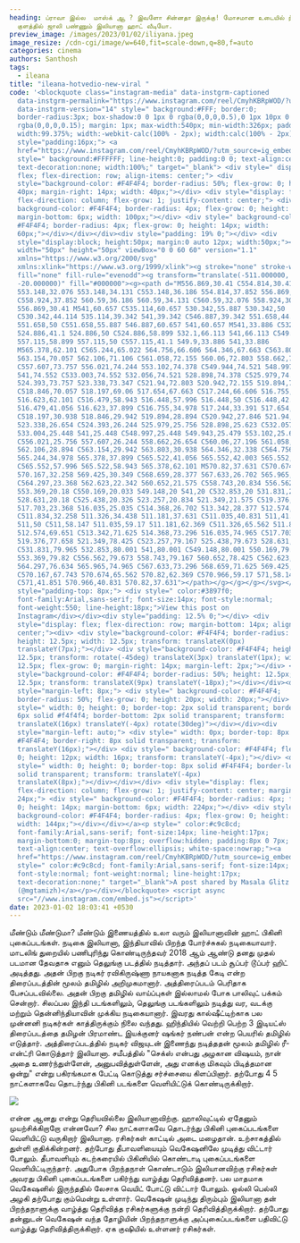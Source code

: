 ```yaml
---
heading: ப்ராவா இல்ல  மாஸ்க் ஆ ? இவளோ சின்னதா இருக்கு! மோசமான உடையில் நீச்சல்
  குளத்தில் ஜாலி பண்ணும் இலியானா ஹாட் வீடியோ.
preview_image: /images/2023/01/02/iliyana.jpeg
image_resize: /cdn-cgi/image/w=640,fit=scale-down,q=80,f=auto
categories: cinema
authors: Santhosh
tags:
  - ileana
title: "ileana-hotvedio-new-viral "
code: '<blockquote class="instagram-media" data-instgrm-captioned
  data-instgrm-permalink="https://www.instagram.com/reel/CmyhKBRpWOD/?utm_source=ig_embed&amp;utm_campaign=loading"
  data-instgrm-version="14" style=" background:#FFF; border:0;
  border-radius:3px; box-shadow:0 0 1px 0 rgba(0,0,0,0.5),0 1px 10px 0
  rgba(0,0,0,0.15); margin: 1px; max-width:540px; min-width:326px; padding:0;
  width:99.375%; width:-webkit-calc(100% - 2px); width:calc(100% - 2px);"><div
  style="padding:16px;"> <a
  href="https://www.instagram.com/reel/CmyhKBRpWOD/?utm_source=ig_embed&amp;utm_campaign=loading"
  style=" background:#FFFFFF; line-height:0; padding:0 0; text-align:center;
  text-decoration:none; width:100%;" target="_blank"> <div style=" display:
  flex; flex-direction: row; align-items: center;"> <div
  style="background-color: #F4F4F4; border-radius: 50%; flex-grow: 0; height:
  40px; margin-right: 14px; width: 40px;"></div> <div style="display: flex;
  flex-direction: column; flex-grow: 1; justify-content: center;"> <div style="
  background-color: #F4F4F4; border-radius: 4px; flex-grow: 0; height: 14px;
  margin-bottom: 6px; width: 100px;"></div> <div style=" background-color:
  #F4F4F4; border-radius: 4px; flex-grow: 0; height: 14px; width:
  60px;"></div></div></div><div style="padding: 19% 0;"></div> <div
  style="display:block; height:50px; margin:0 auto 12px; width:50px;"><svg
  width="50px" height="50px" viewBox="0 0 60 60" version="1.1"
  xmlns="https://www.w3.org/2000/svg"
  xmlns:xlink="https://www.w3.org/1999/xlink"><g stroke="none" stroke-width="1"
  fill="none" fill-rule="evenodd"><g transform="translate(-511.000000,
  -20.000000)" fill="#000000"><g><path d="M556.869,30.41 C554.814,30.41
  553.148,32.076 553.148,34.131 C553.148,36.186 554.814,37.852 556.869,37.852
  C558.924,37.852 560.59,36.186 560.59,34.131 C560.59,32.076 558.924,30.41
  556.869,30.41 M541,60.657 C535.114,60.657 530.342,55.887 530.342,50
  C530.342,44.114 535.114,39.342 541,39.342 C546.887,39.342 551.658,44.114
  551.658,50 C551.658,55.887 546.887,60.657 541,60.657 M541,33.886 C532.1,33.886
  524.886,41.1 524.886,50 C524.886,58.899 532.1,66.113 541,66.113 C549.9,66.113
  557.115,58.899 557.115,50 C557.115,41.1 549.9,33.886 541,33.886
  M565.378,62.101 C565.244,65.022 564.756,66.606 564.346,67.663 C563.803,69.06
  563.154,70.057 562.106,71.106 C561.058,72.155 560.06,72.803 558.662,73.347
  C557.607,73.757 556.021,74.244 553.102,74.378 C549.944,74.521 548.997,74.552
  541,74.552 C533.003,74.552 532.056,74.521 528.898,74.378 C525.979,74.244
  524.393,73.757 523.338,73.347 C521.94,72.803 520.942,72.155 519.894,71.106
  C518.846,70.057 518.197,69.06 517.654,67.663 C517.244,66.606 516.755,65.022
  516.623,62.101 C516.479,58.943 516.448,57.996 516.448,50 C516.448,42.003
  516.479,41.056 516.623,37.899 C516.755,34.978 517.244,33.391 517.654,32.338
  C518.197,30.938 518.846,29.942 519.894,28.894 C520.942,27.846 521.94,27.196
  523.338,26.654 C524.393,26.244 525.979,25.756 528.898,25.623 C532.057,25.479
  533.004,25.448 541,25.448 C548.997,25.448 549.943,25.479 553.102,25.623
  C556.021,25.756 557.607,26.244 558.662,26.654 C560.06,27.196 561.058,27.846
  562.106,28.894 C563.154,29.942 563.803,30.938 564.346,32.338 C564.756,33.391
  565.244,34.978 565.378,37.899 C565.522,41.056 565.552,42.003 565.552,50
  C565.552,57.996 565.522,58.943 565.378,62.101 M570.82,37.631 C570.674,34.438
  570.167,32.258 569.425,30.349 C568.659,28.377 567.633,26.702 565.965,25.035
  C564.297,23.368 562.623,22.342 560.652,21.575 C558.743,20.834 556.562,20.326
  553.369,20.18 C550.169,20.033 549.148,20 541,20 C532.853,20 531.831,20.033
  528.631,20.18 C525.438,20.326 523.257,20.834 521.349,21.575 C519.376,22.342
  517.703,23.368 516.035,25.035 C514.368,26.702 513.342,28.377 512.574,30.349
  C511.834,32.258 511.326,34.438 511.181,37.631 C511.035,40.831 511,41.851
  511,50 C511,58.147 511.035,59.17 511.181,62.369 C511.326,65.562 511.834,67.743
  512.574,69.651 C513.342,71.625 514.368,73.296 516.035,74.965 C517.703,76.634
  519.376,77.658 521.349,78.425 C523.257,79.167 525.438,79.673 528.631,79.82
  C531.831,79.965 532.853,80.001 541,80.001 C549.148,80.001 550.169,79.965
  553.369,79.82 C556.562,79.673 558.743,79.167 560.652,78.425 C562.623,77.658
  564.297,76.634 565.965,74.965 C567.633,73.296 568.659,71.625 569.425,69.651
  C570.167,67.743 570.674,65.562 570.82,62.369 C570.966,59.17 571,58.147 571,50
  C571,41.851 570.966,40.831 570.82,37.631"></path></g></g></g></svg></div><div
  style="padding-top: 8px;"> <div style=" color:#3897f0;
  font-family:Arial,sans-serif; font-size:14px; font-style:normal;
  font-weight:550; line-height:18px;">View this post on
  Instagram</div></div><div style="padding: 12.5% 0;"></div> <div
  style="display: flex; flex-direction: row; margin-bottom: 14px; align-items:
  center;"><div> <div style="background-color: #F4F4F4; border-radius: 50%;
  height: 12.5px; width: 12.5px; transform: translateX(0px)
  translateY(7px);"></div> <div style="background-color: #F4F4F4; height:
  12.5px; transform: rotate(-45deg) translateX(3px) translateY(1px); width:
  12.5px; flex-grow: 0; margin-right: 14px; margin-left: 2px;"></div> <div
  style="background-color: #F4F4F4; border-radius: 50%; height: 12.5px; width:
  12.5px; transform: translateX(9px) translateY(-18px);"></div></div><div
  style="margin-left: 8px;"> <div style=" background-color: #F4F4F4;
  border-radius: 50%; flex-grow: 0; height: 20px; width: 20px;"></div> <div
  style=" width: 0; height: 0; border-top: 2px solid transparent; border-left:
  6px solid #f4f4f4; border-bottom: 2px solid transparent; transform:
  translateX(16px) translateY(-4px) rotate(30deg)"></div></div><div
  style="margin-left: auto;"> <div style=" width: 0px; border-top: 8px solid
  #F4F4F4; border-right: 8px solid transparent; transform:
  translateY(16px);"></div> <div style=" background-color: #F4F4F4; flex-grow:
  0; height: 12px; width: 16px; transform: translateY(-4px);"></div> <div
  style=" width: 0; height: 0; border-top: 8px solid #F4F4F4; border-left: 8px
  solid transparent; transform: translateY(-4px)
  translateX(8px);"></div></div></div> <div style="display: flex;
  flex-direction: column; flex-grow: 1; justify-content: center; margin-bottom:
  24px;"> <div style=" background-color: #F4F4F4; border-radius: 4px; flex-grow:
  0; height: 14px; margin-bottom: 6px; width: 224px;"></div> <div style="
  background-color: #F4F4F4; border-radius: 4px; flex-grow: 0; height: 14px;
  width: 144px;"></div></div></a><p style=" color:#c9c8cd;
  font-family:Arial,sans-serif; font-size:14px; line-height:17px;
  margin-bottom:0; margin-top:8px; overflow:hidden; padding:8px 0 7px;
  text-align:center; text-overflow:ellipsis; white-space:nowrap;"><a
  href="https://www.instagram.com/reel/CmyhKBRpWOD/?utm_source=ig_embed&amp;utm_campaign=loading"
  style=" color:#c9c8cd; font-family:Arial,sans-serif; font-size:14px;
  font-style:normal; font-weight:normal; line-height:17px;
  text-decoration:none;" target="_blank">A post shared by Masala Glitz
  (@mgtamizh)</a></p></div></blockquote> <script async
  src="//www.instagram.com/embed.js"></script>'
date: 2023-01-02 18:03:41 +0530
---
```

மீண்டும் மீண்டுமா? மீண்டும் இணையத்தில் உலா வரும் இலியானாவின் ஹாட் பிகினி புகைப்படங்கள்.
நடிகை இலியானா, இந்தியாவில் பிறந்த போர்ச்சுகல் நடிகையாவார். மாடலிங் துறையில் பணிபுரிந்து கொண்டிருந்தவர் 2018 ஆம் ஆண்டு தனது முதல் படமான தேவதாசு எனும் தெலுங்கு படத்தில் நடித்தார். அந்தப் படம் சூப்பர் டூப்பர் ஹிட் அடித்தது. அதன் பிறகு நடிகர் ரவிகிருஷ்ணா நாயகனாக நடித்த கேடி என்ற திரைப்படத்தின் மூலம் தமிழில் அறிமுகமானார். அத்திரைப்படம் பெரிதாக பேசப்படவில்லை. அதன் பிறகு தமிழில் வாய்ப்புகள் இல்லாமல் போக பாலிவுட் பக்கம் சென்றார்.
சிலப்பல இந்தி படங்களிலும், தெலுங்கு படங்களிலும் நடித்து வர, வடக்கு மற்றும் தென்னிந்தியாவின் முக்கிய நடிகையானார். இவரது கால்ஷீட்டிற்காக பல முன்னனி நடிகர்கள் காத்திருக்கும் நிலை வந்தது. ஹிந்தியில் வெற்றி பெற்ற 3 இடியட்ஸ் திரைப்படத்தை தமிழன் பிரமாண்ட இயக்குனர் ஷங்கர்  நண்பன் என்ற பெயரில்  தமிழில் எடுத்தார். அத்திரைப்படத்தில் நடிகர் விஜயுடன் இணைந்து நடித்ததன் மூலம் தமிழில் ரீ- என்ட்ரி கொடுத்தார் இலியானா.
சமீபத்தில் "செக்ஸ் என்பது அழகான விஷயம், நான் அதை உணர்ந்துள்ளேன், அனுபவித்துள்ளேன், அது எனக்கு மிகவும் பிடித்தமான ஒன்று" என்று பகிரங்கமாக பேட்டி கொடுத்து சர்ச்சையை கிளப்பினார்‌. தற்போது 4 5 நாட்களாகவே தொடர்ந்து பிகினி படங்களை வெளியிட்டுக் கொண்டிருக்கிறார்.


![](/images/2023/01/02/ileana-hotvedio-new-viral.jpeg)

என்ன‌ ஆனது என்று தெரியவில்லை இலியானாவிற்கு. ஹாலிவுட்டில் ஏதேனும் முயற்சிக்கிறாறோ என்னவோ? சில நாட்களாகவே தொடர்ந்து பிகினி புகைப்படங்களை வெளியிட்டு வருகிறார் இலியானா. ரசிகர்கள் காட்டில் அடை மழைதான். உற்சாகத்தில் துள்ளி குதிக்கின்றனர்.
தற்போது தீபாவளியையும் வெகேஷனிலே முடித்து விட்டார் போலும். தீபாவளியும் கடற்கரையில் பிகினியில் கொண்டாடி புகைப்படங்களை வெளியிட்டிருந்தார்.‌ அதுபோக பிறந்தநாள் கொண்டாடும் இலியானவிற்கு ரசிகர்கள் அவரது பிகினி புகைப்படங்களை பகிர்ந்து வாழ்த்து தெரிவித்தனர். பல மாதமாக வெகேஷனில் இருந்ததில் லேசாக வெயிட் போட்டு விட்டார் போலும். ஒல்லி பெல்லி அழகி தற்போது கும்மென்று உள்ளார்.
வெகேஷன் முடிந்து திரும்பும் இலியானா தன் பிறந்தநாளுக்கு வாழ்த்து தெரிவித்த ரசிகர்களுக்கு நன்றி தெரிவித்திருக்கிறார். தற்போது தன்னுடன் வெகேஷன் வந்த தோழியின் பிறந்தநாளுக்கு அப்புகைப்படங்களை பதிவிட்டு வாழ்த்து தெரிவித்திருக்கிறார். ஏக குஷியில் உள்ளனர் ரசிகர்கள்.